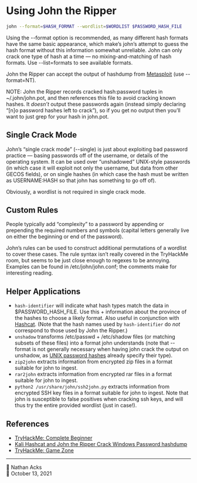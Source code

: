 # Using John the Ripper

```bash
john --format=$HASH_FORMAT --wordlist=$WORDLIST $PASSWORD_HASH_FILE
```

Using the --format option is recommended, as many different hash formats have the same basic appearance, which make’s john’s attempt to guess the hash format without this information somewhat unreliable. John can only crack one type of hash at a time — no mixing-and-matching of hash formats. Use --list=formats to see available formats.

John the Ripper can accept the output of hashdump from [Metasploit](metasploit.md) (use --format=NT).

NOTE: John the Ripper records cracked hash:password tuples in ~/.john/john.pot, and then references this file to avoid cracking known hashes. It *doesn’t* output these passwords again (instead simply declaring “[n]o password hashes left to crack”), so if you get no output then you’ll want to just grep for your hash in john.pot.

## Single Crack Mode

John’s “single crack mode” (--single) is just about exploiting bad password practice — basing passwords off of the username, or details of the operating system. It can be used over “unshadowed” UNIX-style passwords (in which case it will exploit not only the username, but data from other GECOS fields), or on single hashes (in which case the hash must be written as USERNAME:HASH so that john has something to go off of).

Obviously, a wordlist is not required in single crack mode.

## Custom Rules

People typically add “complexity” to a password by appending or prepending the required numbers and symbols (capital letters generally live on either the beginning or end of the password).

John’s rules can be used to construct additional permutations of a wordlist to cover these cases. The rule syntax isn’t really covered in the TryHackMe room, but seems to be just close enough to regexes to be annoying. Examples can be found in /etc/john/john.conf; the comments make for interesting reading.

## Helper Applications

* `hash-identifier` will indicate what hash types match the data in $PASSWORD_HASH_FILE. Use this + information about the province of the hashes to choose a likely format. Also useful in conjunction with [Hashcat](hashcat.md). (Note that the hash names used by `hash-identifier` do *not* correspond to those used by John the Ripper.)
* `unshadow` transforms /etc/passwd + /etc/shadow files (or matching subsets of these files) into a format john understands (note that --format is not generally necessary when having john crack the output on unshadow, as [UNIX password hashes](linux-and-bsd-password-hashes.md) already specify their type).
* `zip2john` extracts information from encrypted zip files in a format suitable for john to ingest.
* `rar2john` extracts information from encrypted rar files in a format suitable for john to ingest.
* `python2 /usr/share/john/ssh2john.py` extracts information from encrypted SSH key files in a format suitable for john to ingest. Note that john is susceptible to false positives when cracking ssh keys, and will thus try the entire provided wordlist (just in case!).

## References

* [TryHackMe: Complete Beginner](tryhackme-complete-beginner.md)
* [Kali Hashcat and John the Ripper Crack Windows Password hashdump](https://pentesthacker.com/2020/12/27/kali-hashcat-and-john-the-ripper-crack-windows-password-hashdump/)
* [TryHackMe: Game Zone](tryhackme-game-zone.md)

- - - -

👤 Nathan Acks  
📅 October 13, 2021
